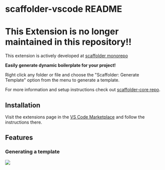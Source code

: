 # scaffolder-vscode README

# This Extension is no longer maintained in this repository!!
This extension is actively developed at [scaffolder monorepo](https://github.com/galElmalah/scaffolder/tree/master/packages/scaffolder-vscode)

**Easily generate dynamic boilerplate for your project!**

Right click any folder or file and choose the "Scaffolder: Generate Template" option from the menu to generate a template.

For more information and setup instructions check out [scaffolder-core repo](https://github.com/galElmalah/scaffolder).

## Installation
Visit the extensions page in the [VS Code Marketplace](https://marketplace.visualstudio.com/items?itemName=ctf-vscode.scaffolder-vscode) and follow the instructions there.


## Features

### Generating a template

![](images/scaffolder-vscode-example.gif)
